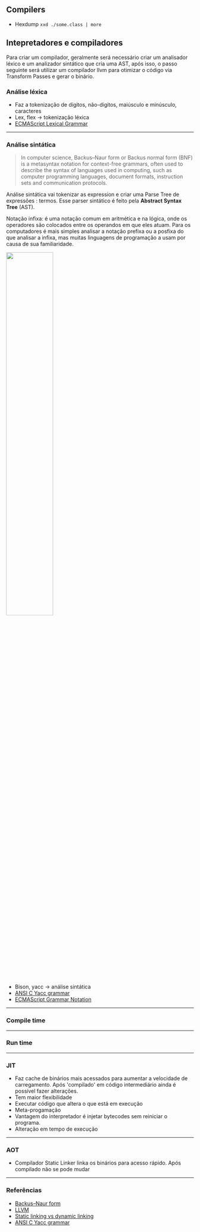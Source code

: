 ## Compilers

- Hexdump `xxd ./some.class | more` 


## Intepretadores e compiladores

Para criar um compilador, geralmente será necessário criar um analisador léxico e um analizador sintático que cria uma AST, após isso, o passo seguinte será utilizar um compilador llvm para otimizar o código via Transform Passes e gerar o binário.

### Análise léxica

- Faz a tokenização de dígitos, não-digitos, maiúsculo e minúsculo, caracteres
- Lex, flex -> tokenização léxica
- [ECMAScript Lexical Grammar](https://tc39.es/ecma262/#sec-ecmascript-language-lexical-grammar)

---

### Análise sintática

> In computer science, Backus–Naur form or Backus normal form (BNF) is a metasyntax notation for context-free grammars, often used to describe the syntax of languages used in computing, such as computer programming languages, document formats, instruction sets and communication protocols.

Análise sintática vai tokenizar as expression e criar uma Parse Tree de expressões : termos. Esse parser sintático é feito pela **Abstract Syntax Tree** (AST).

Notação infixa: é uma notação comum em aritmética e na lógica, onde os operadores são colocados entre os operandos em que eles atuam. Para os computadores é mais simples analisar a notação prefixa ou a posfixa do que analisar a infixa, mas muitas linguagens de programação a usam por causa de sua familiaridade.

<img src="./assets/notação-prefixa.png" width="50%">


- Bison, yacc -> análise sintática
- [ANSI C Yacc grammar](https://www.lysator.liu.se/c/ANSI-C-grammar-y.html)
- [ECMAScript Grammar Notation](https://tc39.es/ecma262/#sec-grammar-notation)


---

### Compile time


---

### Run time


---

### JIT

- Faz cache de binários mais acessados para aumentar a velocidade de carregamento. Após 'compilado' em código intermediário ainda é possível fazer alterações.
- Tem maior flexibilidade
- Executar código que altera o que está em execução
- Meta-progamação
- Vantagem do interpretador é injetar bytecodes sem reiniciar o programa.
- Alteração em tempo de execução


---

### AOT

- Compilador Static Linker linka os binários para acesso rápido. Após compilado não se pode mudar

---



### Referências

- [Backus–Naur form](https://en.wikipedia.org/wiki/Backus%E2%80%93Naur_form)
- [LLVM](https://llvm.org/docs/Passes.html)
- [Static linking vs dynamic linking](https://stackoverflow.com/questions/1993390/static-linking-vs-dynamic-linking)
- [ANSI C Yacc grammar](https://www.lysator.liu.se/c/ANSI-C-grammar-y.html)